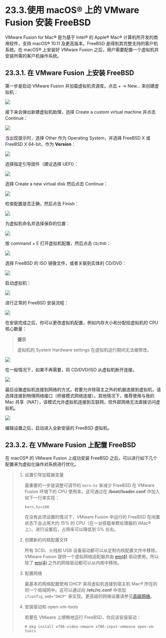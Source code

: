# 23.3.使用 macOS® 上的 VMware Fusion 安装 FreeBSD

VMware Fusion for Mac® 是为基于 Intel® 的 Apple® Mac® 计算机所开发的商用软件，支持 macOS® 10.11 及更高版本。FreeBSD 是得到其完整支持的客户机系统。在 macOS® 上安装好 VMware Fusion 之后，用户需要配置一个虚拟机并安装所需的客户机操作系统。

## 23.3.1. 在 VMware Fusion 上安装 FreeBSD

第一步是启动 VMware Fusion 并加载虚拟机资源库。点击 + → New... 来创建虚拟机：

![](.././img/assets/vmware-freebsd01.png)

接下来会弹出新建虚拟机助理，选择 Create a custom virtual machine 并点击 Continue：

![](.././img/assets/vmware-freebsd02.png)

当出现提示时，选择 Other 作为 Operating System，并选择 FreeBSD X 或 FreeBSD X 64-bit，作为 **Version**：

![](.././img/assets/vmware-freebsd03.png)

选择指定引导固件（建议选择 UEFI）：

![](.././img/assets/vmware-freebsd04.png)

选择 Create a new virtual disk 然后点击 Continue：

![](.././img/assets/vmware-freebsd05.png)

检查配置是否正确，然后点击 Finish：

![](.././img/assets/vmware-freebsd06.png)

为虚拟机命名并选择保存的位置：

![](.././img/assets/vmware-freebsd07.png)

按 command + E 打开虚拟机配置，然后点击 `CD/DVD`：

![](.././img/assets/vmware-freebsd08.png)

选择 FreeBSD 的 ISO 镜像文件，或者关联到实体的 CD/DVD：

![](.././img/assets/vmware-freebsd09.png)

启动虚拟机：

![](.././img/assets/vmware-freebsd10.png)

进行正常的 FreeBSD 安装流程：

![](.././img/assets/vmware-freebsd11.png)

在安装完成之后，你可以更改虚拟机配置，例如内存大小和分配给虚拟机的 CPU 核心数量：

> **提示**
>
> 虚拟机的 System Hardware settings 在虚拟机运行期间无法被修改。

![](.././img/assets/vmware-freebsd12.png)

在一般情况下，如果不再需要，将 CD/DVD/ISO 从虚拟机断开连接。

![](.././img/assets/vmware-freebsd09.png)

最后设置虚拟机连接到网络的方式。若要允许除宿主之外的机器连接到虚拟机，请选择连接到物理网络接口（桥接模式网络连接）。其他情况下，推荐使用与我的 Mac 共享（NAT），该模式允许虚拟机连接到互联网，但外部网络无法直接访问虚拟机。

![](.././img/assets/vmware-freebsd13.png)

编辑设置之后，启动进入全新安装的 FreeBSD 虚拟机。

## 23.3.2. 在 VMware Fusion 上配置 FreeBSD

在 macOS® 的 VMware Fusion 上成功安装 FreeBSD 之后，可以进行如下几个配置来为虚拟化操作对系统进行优化。

> 1.  设置引导加载器变量
>
>     最重要的一步是调整可调节的 `kern.hz` 来减少 FreeBSD 在 VMware Fusion 环境下的 CPU 使用率。这可通过在 **/boot/loader.conf** 中加入如下一行来实现：
>
>     ```
>     kern.hz=100
>     ```
>
>     在没有此项设置的情况下，VMware Fusion 中运行的 FreeBSD 在闲置状态下会占用大约 15% 的 CPU（在一台搭载单颗处理器的 iMac® 上）。进行设置后，占用率可以降低到 5% 左右。
> 2.  创建新的内核配置文件
>
>     所有 SCSI、火线和 USB 设备驱动都可以从定制内核配置文件中移除。VMware Fusion 提供一个虚拟网络适配器并由 [em(4)](https://www.freebsd.org/cgi/man.cgi?query=em\&sektion=4\&format=html) 驱动使用，所以除了 [em(4)](https://www.freebsd.org/cgi/man.cgi?query=em\&sektion=4\&format=html) 之外的网络驱动都可以从内核中移除。
> 3.  配置网络
>
>     最基本的网络配置使用 DHCP 来将虚拟机连接到宿主机 Mac® 所在的同一个局域网中。这可以通过向 **/etc/rc.conf** 中添加 `ifconfig_em0="DHCP"` 来实现。更高级的网络设置请参见[高级网络](https://docs.freebsd.org/en/books/handbook/advanced-networking/index.html#advanced-networking)。
> 4.  安装驱动和 open-vm-tools
>
>     若要在 VMware 上顺畅地运行 FreeBSD，你应该安装驱动：
>
>     ```
>     # pkg install xf86-video-vmware xf86-input-vmmouse open-vm-tools
>     ```
